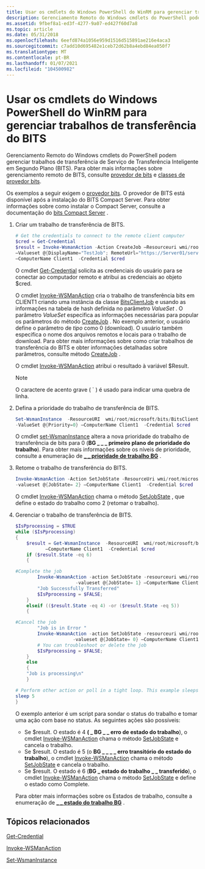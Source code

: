 ```yaml
---
title: Usar os cmdlets do Windows PowerShell do WinRM para gerenciar trabalhos de transferência do BITS
description: Gerenciamento Remoto do Windows cmdlets do PowerShell podem gerenciar trabalhos de transferência de Serviço de Transferência Inteligente em Segundo Plano (BITS).
ms.assetid: 9fbef8a1-ed3f-4277-9a07-ed427f60d7a8
ms.topic: article
ms.date: 05/31/2018
ms.openlocfilehash: 6eefd874a1056e959d1516d515891ae216e4aca3
ms.sourcegitcommit: c7add10d695482e1ceb72d62b8a4ebd84ea050f7
ms.translationtype: MT
ms.contentlocale: pt-BR
ms.lasthandoff: 01/07/2021
ms.locfileid: "104500982"
---
```

# <a name="using-winrm-windows-powershell-cmdlets-to-manage-bits-transfer-jobs"></a>Usar os cmdlets do Windows PowerShell do WinRM para gerenciar trabalhos de transferência do BITS

Gerenciamento Remoto do Windows cmdlets do PowerShell podem gerenciar trabalhos de transferência de Serviço de Transferência Inteligente em Segundo Plano (BITS). Para obter mais informações sobre gerenciamento remoto de BITS, consulte [provedor de bits](/previous-versions/windows/desktop/bitsprov/bits-provider) e [classes de provedor bits]( /previous-versions//dd904507(v=vs.85)).

Os exemplos a seguir exigem o [provedor bits](/previous-versions/windows/desktop/bitsprov/bits-provider). O provedor de BITS está disponível após a instalação do BITS Compact Server. Para obter informações sobre como instalar o Compact Server, consulte a documentação do [bits Compact Server](bits-compact-server.md) .

1.  Criar um trabalho de transferência de BITS.

    ```PowerShell
    # Get the credentials to connect to the remote client computer
    $cred = Get-Credential
    $result = Invoke-WsmanAction -Action CreateJob –Resourceuri wmi/root/microsoft/bits/BitsClientJob `
    –Valueset @{DisplayName="TestJob"; RemoteUrl="https://Server01/servertestdir/testfile1.txt"; LocalFile="C:\clienttestdir\testfile1.txt";Type=0} `
    –ComputerName Client1  -Credential $cred
    ```

    

    O cmdlet [Get-Credential](/previous-versions//dd315327(v=technet.10)) solicita as credenciais do usuário para se conectar ao computador remoto e atribui as credenciais ao objeto $cred.

    O cmdlet [Invoke-WSManAction](/powershell/module/Microsoft.WsMan.Management/Invoke-WSManAction?view=powershell-5.1) cria o trabalho de transferência bits em CLIENT1 criando uma instância da classe [BitsClientJob](/previous-versions/windows/desktop/legacy/dd904502(v=vs.85)) e usando as informações na tabela de hash definida no parâmetro *ValueSet* . O parâmetro *ValueSet* especifica as informações necessárias para popular os parâmetros do método [CreateJob](/previous-versions/windows/desktop/bitsprov/createjob-bitsclientjob) . No exemplo anterior, o usuário define o parâmetro de *tipo* como 0 (download). O usuário também especifica o nome dos arquivos remotos e locais para o trabalho de download. Para obter mais informações sobre como criar trabalhos de transferência do BITS e obter informações detalhadas sobre parâmetros, consulte método [CreateJob](/previous-versions/windows/desktop/bitsprov/createjob-bitsclientjob) .

    O cmdlet [Invoke-WSManAction](/powershell/module/Microsoft.WsMan.Management/Invoke-WSManAction?view=powershell-5.1&preserve-view=true) atribui o resultado à variável $Result.

    > [!Note]  
    > O caractere de acento grave ( \` ) é usado para indicar uma quebra de linha.

     

2.  Defina a prioridade do trabalho de transferência de BITS.

    ```PowerShell
    Set-WsmanInstance  -ResourceURI  wmi/root/microsoft/bits/BitsClientJob -SelectorSet @{JobId=$result.JobId} `
    -ValueSet @{Priority=0} –ComputerName Client1  -Credential $cred
    ```

    

    O cmdlet [set-WsmanInstance](/powershell/module/Microsoft.WsMan.Management/Set-WSManInstance?view=powershell-5.1&preserve-view=true) altera a nova prioridade do trabalho de transferência de bits para 0 (**BG \_ \_ \_ primeiro plano de prioridade do trabalho**). Para obter mais informações sobre os níveis de prioridade, consulte a enumeração de [**\_ \_ prioridade de trabalho BG**](/windows/desktop/api/Bits/ne-bits-bg_job_priority) .

3.  Retome o trabalho de transferência do BITS.

    ```PowerShell
    Invoke-WsmanAction -Action SetJobState -ResourceUri wmi/root/microsoft/bits/BitsClientJob  -selectorset @{JobId=$result.JobId}  `
    -valueset @{JobState= 2} –ComputerName Client1  -Credential $cred
    ```

    

    O cmdlet [Invoke-WSManAction](/powershell/module/Microsoft.WsMan.Management/Invoke-WSManAction?view=powershell-5.1&preserve-view=true) chama o método [SetJobState](/previous-versions/windows/desktop/bitsprov/setjobstate-bitsclientjob) , que define o estado do trabalho como 2 (retomar o trabalho).

4.  Gerenciar o trabalho de transferência de BITS.

    ```PowerShell
    $IsPprocessing = $TRUE
    while ($IsPprocessing)
    {
        $result = Get-WsmanInstance  -ResourceURI  wmi/root/microsoft/bits/BitsClientJob -selectorset @{JobId = $result.JobId} `
               –ComputerName Client1  -Credential $cred
        if ($result.State -eq 6)
        {

    #Complete the job           
            Invoke-WsmanAction -action SetJobState -resourceuri wmi/root/microsoft/bits/BitsClientJob  -selectorset @{JobId=$result.JobId}  `
                          -valueset @{JobState= 1} –ComputerName Client1  -Credential $cred
            "Job Successfully Transferred"
            $IsPprocessing = $FALSE;
        }
        elseif (($result.State -eq 4) -or ($result.State -eq 5))
        {

    #Cancel the job
            "Job is in Error " 
            Invoke-WsmanAction -action SetJobState -resourceuri wmi/root/microsoft/bits/BitsClientJob  -selectorset @{JobId=$result.JobId}  `
                         -valueset @{JobState= 0} –ComputerName Client1  -Credential $cred
            # You can troubleshoot or delete the job
            $IsPprocessing = $FALSE;
        }
        else
        {
        "Job is processing\n" 
        }

    # Perform other action or poll in a tight loop. This example sleeps for 5 seconds
    sleep 5
    }
    ```

    

    O exemplo anterior é um script para sondar o status do trabalho e tomar uma ação com base no status. As seguintes ações são possíveis:

    -   Se $result. O estado é 4 **( \_ BG \_ \_ erro de estado do trabalho**), o cmdlet [Invoke-WSManAction](/powershell/module/Microsoft.WsMan.Management/Invoke-WSManAction?view=powershell-5.1&preserve-view=true) chama o método [SetJobState](/previous-versions/windows/desktop/bitsprov/setjobstate-bitsclientjob) e cancela o trabalho.
    -   Se $result. O estado é 5 (o **BG \_ \_ \_ \_ erro transitório do estado do trabalho**), o cmdlet [Invoke-WSManAction](/powershell/module/Microsoft.WsMan.Management/Invoke-WSManAction?view=powershell-5.1&preserve-view=true) chama o método [SetJobState](/previous-versions/windows/desktop/bitsprov/setjobstate-bitsclientjob) e cancela o trabalho.
    -   Se $result. O estado é 6 (**BG \_ estado do trabalho \_ \_ transferido**), o cmdlet [Invoke-WSManAction](/powershell/module/Microsoft.WsMan.Management/Invoke-WSManAction?view=powershell-5.1&preserve-view=true) chama o método [SetJobState](/previous-versions/windows/desktop/bitsprov/setjobstate-bitsclientjob) e define o estado como Complete.

    Para obter mais informações sobre os Estados de trabalho, consulte a enumeração de [**\_ \_ estado do trabalho BG**](/windows/desktop/api/Bits/ne-bits-bg_job_state) .

## <a name="related-topics"></a>Tópicos relacionados

<dl> <dt>

[Get-Credential](/previous-versions//dd315327(v=technet.10))
</dt> <dt>

[Invoke-WSManAction](/powershell/module/Microsoft.WsMan.Management/Invoke-WSManAction?view=powershell-5.1&preserve-view=true)
</dt> <dt>

[Set-WsmanInstance](/powershell/module/Microsoft.WsMan.Management/Set-WSManInstance?view=powershell-5.1&preserve-view=true)
</dt> </dl>

 

 
